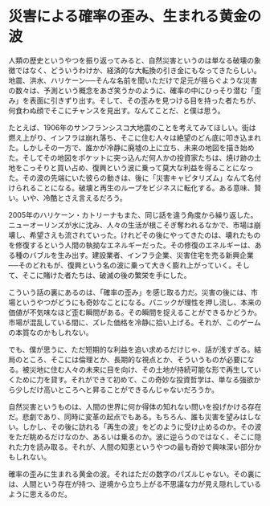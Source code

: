 # 災害による確率の歪み、生まれる黄金の波

人類の歴史というやつを振り返ってみると、自然災害というのは単なる破壊の象徴ではなく、どういうわけか、経済的な大転換の引き金にもなってきたらしい。地震、洪水、ハリケーン──そんな名前を聞いただけで足元が揺らぐような災害の数々は、予測という概念をあざ笑うかのように、確率の中にひっそり潜む「歪み」を表面に引きずり出す。そして、その歪みを見つける目を持った者たちが、何食わぬ顔でそこにチャンスを見出す。なんてことだ、と僕は思う。

たとえば、1906年のサンフランシスコ大地震のことを考えてみてほしい。街は燃え上がり、インフラは崩れ落ち、そこに住む人々は絶望のどん底に叩き込まれた。しかしその一方で、誰かが冷静に廃墟の上に立ち、未来の地図を描き始めた。そしてその地図をポケットに突っ込んだ何人かの投資家たちは、焼け跡の土地をこっそりと買い占め、復興という波に乗って莫大な利益を得ることになった。その波の先端にいた彼らの動きは、後に「災害キャピタリズム」なんて名付けられることになる。破壊と再生のループをビジネスに転化する。ある意味、賢い。いや、冷酷とさえ言えるだろう。

2005年のハリケーン・カトリーナもまた、同じ話を違う角度から繰り返した。ニューオーリンズが水に沈み、人々の生活が根こそぎ奪われるなかで、市場は崩壊し、希望さえも流されていった。けれどその後にやってきたのは、壊れたものを修復するという人間の執拗なエネルギーだった。その修復のエネルギーは、ある種のバブルを生み出す。建設業者、インフラ企業、災害住宅を売る新興企業──そのどれもが、復興という名の波に乗って大きく膨れ上がっていく。そして、そこに賭けた者たちは、破滅の後の繁栄を手にした。

こういう話の裏にあるのは、「確率の歪み」を感じ取る力だ。災害の後には、市場というやつがどうにも奇妙なことになる。パニックが理性を押し流し、本来の価値が不気味なほど歪む瞬間がある。その瞬間を捉えることができるかどうか。市場が混乱している間に、ズレた価格を冷静に拾い上げる。それが、このゲームの本質なのかもしれない。

でも、僕が思うに、ただ短期的な利益を追い求めるだけじゃ、話が浅すぎる。結局のところ、そこには倫理とか、長期的な視点とか、そういうものが必要になる。被災地に住む人々の未来に目を向け、その土地が持続可能な形で再生していくために力を貸す。それができて初めて、この奇妙な投資哲学は、単なる強欲から少しだけ高いところへと昇ることができるんじゃないだろうか。

自然災害というものは、人間の世界に何か得体の知れない問いを投げかける存在だ。悲劇であり、同時に変革の起点でもある。もちろん、誰も災害を望みはしない。しかし、その後に訪れる「再生の波」をどのように受け止めるのか。その波をただ眺めるだけなのか、あるいは乗るのか。波に逆らうのではなく、そこに隠れた力を読み取る。それが、人間の知恵というやつの最も奇妙で興味深い部分かもしれない。

確率の歪みに生まれる黄金の波。それはただの数字のパズルじゃない。その裏には、人間という存在が持つ、逆境から立ち上がる不思議な力が見え隠れしているように思えるのだ。